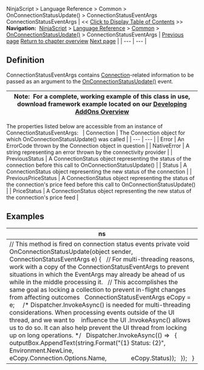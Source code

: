 ﻿
NinjaScript \> Language Reference \> Common \> OnConnectionStatusUpdate() \> ConnectionStatusEventArgs
ConnectionStatusEventArgs
| \<\< [Click to Display Table of Contents](connectionstatuseventargs.md) \>\> **Navigation:**     [NinjaScript](ninjascript-1.md) \> [Language Reference](language_reference_wip-1.md) \> [Common](common-1.md) \> [OnConnectionStatusUpdate()](onconnectionstatusupdate-1.md) \> ConnectionStatusEventArgs | [Previous page](onconnectionstatusupdate-1.md) [Return to chapter overview](onconnectionstatusupdate-1.md) [Next page](onfundamentaldata-1.md) |
| --- | --- |
## Definition
ConnectionStatusEventArgs contains [Connection](connection-1.md)\-related information to be passed as an argument to the [OnConnectionStatusUpdate()](onconnectionstatusupdate-1.md) event.

| Note:  For a complete, working example of this class in use, download framework example located on our [Developing AddOns Overview](addon_development_overview-1.md) |
| --- |

The properties listed below are accessible from an instance of ConnectionStatusEventArgs:
 
| Connection | The Connection object for which OnConnectionStatusUpdate() was called |
| --- | --- |
| Error | An ErrorCode thrown by the Connection object in question |
| NativeError | A string representing an error thrown by the connectivity provider |
| PreviousStatus | A ConnectionStatus object representing the status of the connection before this call to OnConnectionStatusUpdate() |
| Status | A ConnectionStatus object representing the new status of the connection |
| PreviousPriceStatus | A ConnectionStatus object representing the status of the connection's price feed before this call to OnConnectionStatusUpdate() |
| PriceStatus | A ConnectionStatus object representing the new status of the connection's price feed |
## 
## 
## Examples
| ns |
| --- |
| // This method is fired on connection status events private void OnConnectionStatusUpdate(object sender, ConnectionStatusEventArgs e) {    // For multi\-threading reasons, work with a copy of the ConnectionStatusEventArgs to prevent situations in which the EventArgs may already be ahead of us while in the middle processing it.    // This accomplishes the same goal as locking a collection to prevent in\-flight changes from affecting outcomes    ConnectionStatusEventArgs eCopy \= e;      /\* Dispatcher.InvokeAsync() is needed for multi\-threading considerations. When processing events outside of the UI thread, and we want to     influence the UI .InvokeAsync() allows us to do so. It can also help prevent the UI thread from locking up on long operations. \*/    Dispatcher.InvokeAsync(() \=\>    {        outputBox.AppendText(string.Format("{1} Status: {2}",                Environment.NewLine,                eCopy.Connection.Options.Name,                eCopy.Status));    });    } |

